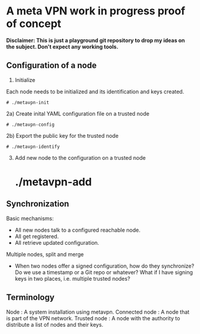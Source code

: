# A meta VPN work in progress proof of concept

**Disclaimer: This is just a playground git repository to drop my ideas
on the subject. Don't expect any working tools.**

## Configuration of a node

1) Initialize

Each node needs to be initialized and its identification and keys created.

    # ./metavpn-init

2a) Create inital YAML configuration file on a trusted node

    # ./metavpn-config

2b) Export the public key for the trusted node

    # ./metavpn-identify

3) Add new node to the configuration on a trusted node

    # ./metavpn-add

## Synchronization

Basic mechanisms:

  * All new nodes talk to a configured reachable node.
  * All get registered.
  * All retrieve updated configuration.

Multiple nodes, split and merge

  * When two nodes offer a signed configuration, how do they synchronize? Do
    we use a timestamp or a Git repo or whatever? What if I have signing keys
    in two places, i.e. multiple trusted nodes?

## Terminology

Node
:   A system installation using metavpn.
Connected node
:   A node that is part of the VPN network.
Trusted node
:   A node with the authority to distribute a list of nodes and their keys.
